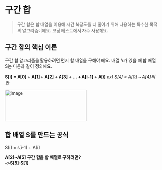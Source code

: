 구간 합
======
> 구간 합은 합 배열을 이용해 시간 복잡도를 더 줄이기 위해 사용하는 특수한 목적의 알고리즘이에요.
> 코딩 테스트에서 자주 사용해요.

구간 합의 핵심 이론
--------------------
구간 합 알고리즘을 활용하려면 먼저 합 배열을 구해야 해요. 배열 A가 있을 때 합 배열 S는 다음과 같이 정의해요.  

**S[i] = A[0] + A[1] + A[2] + A[3] + ... + A[i-1] + A[i]**
*ex) S[4] = A[0] ~ A[4]의 합*

<img width="267" height="102" alt="image" src="https://github.com/user-attachments/assets/e6e44513-0579-4f87-bf94-7c49980641b9" />

합 배열 S를 만드는 공식
------------------------
S[i] = s[i-1] + A[i]

**A[2]~A[5] 구간 합을 합 배열로 구하려면?**  
**->S[5]-S[1]**  
